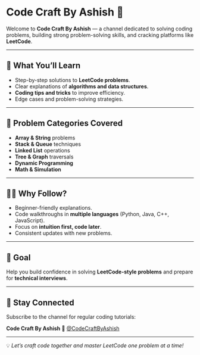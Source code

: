 # Code Craft By Ashish 🎥

Welcome to **Code Craft By Ashish** — a channel dedicated to solving coding problems, building strong problem-solving skills, and cracking platforms like **LeetCode**.

---

## 🚀 What You’ll Learn

* Step-by-step solutions to **LeetCode problems**.
* Clear explanations of **algorithms and data structures**.
* **Coding tips and tricks** to improve efficiency.
* Edge cases and problem-solving strategies.

---

## 📂 Problem Categories Covered

* **Array & String** problems
* **Stack & Queue** techniques
* **Linked List** operations
* **Tree & Graph** traversals
* **Dynamic Programming**
* **Math & Simulation**

---

## 🧑‍💻 Why Follow?

* Beginner-friendly explanations.
* Code walkthroughs in **multiple languages** (Python, Java, C++, JavaScript).
* Focus on **intuition first, code later**.
* Consistent updates with new problems.

---

## 🎯 Goal

Help you build confidence in solving **LeetCode-style problems** and prepare for **technical interviews**.

---

## 🔔 Stay Connected

Subscribe to the channel for regular coding tutorials:

**Code Craft By Ashish**
🔗 [@CodeCraftByAshish](https://www.youtube.com/@CodeCraftByAshish)

---

💡 *Let’s craft code together and master LeetCode one problem at a time!*
